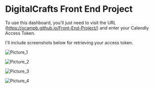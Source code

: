 # DigitalCrafts Front End Project

To use this dashboard, you'll just need to visit the URL (https://ocampb.github.io/Front-End-Project/) and enter your Calendly Access Token. 

I'll include screenshots below for retrieving your access token. 

![Picture_1](https://user-images.githubusercontent.com/106823996/179252495-169d1899-b343-4c97-ba58-0f4f8799d8af.png)

![Picture_2](https://user-images.githubusercontent.com/106823996/179252515-40bee1dd-2b0a-4554-952f-a0d8529630f5.png)

![Picture_3](https://user-images.githubusercontent.com/106823996/179252540-036bd509-cb16-42eb-9cfb-1e1e2bbd12f8.png)

![Picture_4](https://user-images.githubusercontent.com/106823996/179252553-0353d386-5a46-40b9-af91-6b28c321b3b7.png)
